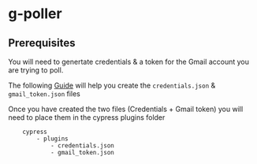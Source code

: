 # g-poller

## Prerequisites

You will need to genertate credentials & a token for the Gmail account you are trying to poll. 

The following [Guide](https://github.com/levz0r/gmail-tester/blob/master/README.md#how-to-get-credentialsjson) will help you create the `credentials.json` & `gmail_token.json` files

Once you have created the two files (Credentials + Gmail token) you will need to place them in the cypress plugins folder
```
    cypress 
        - plugins 
            - credentials.json 
            - gmail_token.json
```
